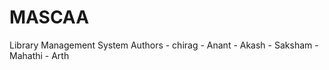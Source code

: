 # MASCAA 
Library Management System
Authors - chirag
        - Anant
        - Akash
        - Saksham
        - Mahathi
        - Arth
